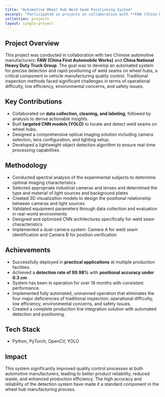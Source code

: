 ```yaml
---
title: "Automotive Wheel Hub Weld Seam Positioning System"
excerpt: "Participated in projects in collaboration with **FAW (China First Automobile Works)** and **China National Heavy Duty Truck Group**, implementing precise detection and rapid positioning of weld seams on wheel hubs, 2020<br/><br/><img src='/images/feng.png' width='750'>"
collection: projects
layout: single-project
---
```


## Project Overview

This project was conducted in collaboration with two Chinese automotive manufacturers: **FAW (China First Automobile Works)** and **China National Heavy Duty Truck Group**. The goal was to develop an automated system for precise detection and rapid positioning of weld seams on wheel hubs, a critical component in vehicle manufacturing quality control. Traditional inspection methods faced significant challenges in terms of operational difficulty, low efficiency, environmental concerns, and safety issues.

## Key Contributions  
- Collaborated on **data collection, cleaning, and labeling**, followed by analysis to derive actionable insights.
- Built **targeted CNN models (YOLO)** to locate and detect weld seams on wheel hubs.
- Designed a comprehensive optical imaging solution including camera selection, lens configuration, and lighting setup.
- Developed a lightweight object detection algorithm to ensure real-time processing capabilities.

## Methodology
- Conducted spectral analysis of the experimental subjects to determine optimal imaging characteristics
- Selected appropriate industrial cameras and lenses and determined the type and material of light sources and background plates
- Created 3D visualization models to design the positional relationship between cameras and light sources
- Validated equipment parameters through data collection and evaluation in real-world environments
- Designed and optimized CNN architectures specifically for weld seam characteristics
- Implemented a dual-camera system: Camera A for weld seam identification and Camera B for position verification

## Achievements  
- Successfully deployed in **practical applications** at multiple production facilities.
- Achieved a **detection rate of 99.98%** with **positional accuracy under 0.3 cm**.
- System has been in operation for over 18 months with consistent performance.
- Implemented fully automated, unmanned operation that eliminates the four major deficiencies of traditional inspection: operational difficulty, low efficiency, environmental concerns, and safety issues.
- Created a complete production line integration solution with automated detection and positioning.

## Tech Stack
- Python, PyTorch, OpenCV, YOLO

## Impact
This system significantly improved quality control processes at both automotive manufacturers, leading to better product reliability, reduced waste, and enhanced production efficiency. The high accuracy and reliability of the detection system have made it a standard component in the wheel hub manufacturing process.
